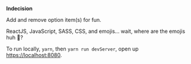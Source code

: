 **Indecision**

Add and remove option item(s) for fun.

ReactJS, JavaScript, SASS, CSS, and emojis... wait, where are the emojis huh 🙂?

To run locally, `yarn`, then `yarn run devServer`, open up [https://localhost:8080](https://localhost:8080).
